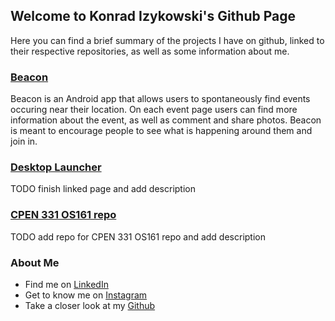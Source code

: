 ## Welcome to Konrad Izykowski's Github Page
Here you can find a brief summary of the projects I have on github, linked to their respective repositories, as well as some information about me.

### [Beacon](https://github.com/lsaccoz/Beacon)
Beacon is an Android app that allows users to spontaneously find events occuring near their location. On each event page users can find more information about the event, as well as comment and share photos. Beacon is meant to encourage people to see what is happening around them and join in.

### [Desktop Launcher](https://zeyadtamimi.github.io/DesktopLauncher/)
TODO finish linked page and add description

### [CPEN 331 OS161 repo](https://konradiz.github.io/)
TODO add repo for CPEN 331 OS161 repo and add description

### About Me
- Find me on [LinkedIn](https://www.linkedin.com/in/konrad-izykowski-a0b403b4/)
- Get to know me on [Instagram](https://www.instagram.com/konradizykowski/)
- Take a closer look at my [Github](https://github.com/konradiz)
